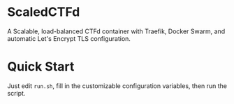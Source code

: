 # ScaledCTFd
A Scalable, load-balanced CTFd container with Traefik, Docker Swarm, and automatic Let's Encrypt TLS configuration.

# Quick Start
Just edit `run.sh`, fill in the customizable configuration variables, then run the script.

